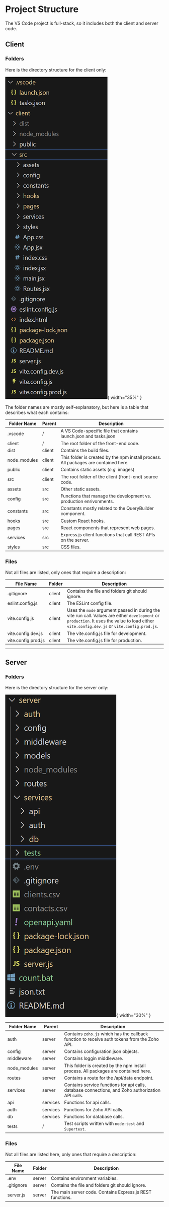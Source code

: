 # Project Structure

The VS Code project is full-stack, so it includes both the client and server code.

## Client

### Folders
Here is the directory structure for the client only:

![](../../../images/client-project-structure.png){ width="35%" }

The folder names are mostly self-explanatory, but here is a table that describes what each contains:

| Folder Name | Parent | Description |
|----------|----------|---------|
| .vscode | / | A VS Code-specific file that contains launch.json and tasks.json |
| client | / | The root folder of the front-end code. |
| dist | client | Contains the build files. |
| node_modules | client | This folder is created by the npm install process. All packages are contained here. |
| public | client | Contains static assets (*e.g.* images) |
| src | client | The root folder of the client (front-end) source code. |
| assets | src | Other static assets. |
| config | src | Functions that manage the development vs. production enrivonments. |
| constants | src | Constants mostly related to the QueryBuilder component. |
| hooks | src | Custom React hooks. |
| pages | src | React components that represent web pages. |
| services | src | Express.js client functions that call REST APIs on the server. |
| styles | src | CSS files. |

### Files
Not all files are listed, only ones that require a description:

| File Name | Folder | Description |
|----------|----------|---------|
| .gitignore | client | Contains the file and folders git should ignore. |
| eslint.config.js | client | The ESLint config file. |
| vite.config.js | client | Uses the ```mode``` argument passed in during the vite run call. Values are either ```development``` or ```production```. It uses the value to load either ```vite.config.dev.js``` or ```vite.config.prod.js```. |
| vite.config.dev.js | client | The vite.config.js file for development. |
| vite.config.prod.js | client | The vite.config.js file for production. |

---

## Server

### Folders
Here is the directory structure for the server only:

![](../../../images/server-project-structure.png){ width="30%" }

| Folder Name | Parent | Description |
|----------|----------|---------|
| auth | server | Contains ```zoho.js``` which has the callback function to receive auth tokens from the Zoho API. |
| config | server | Contains configuration json objects. |
| middleware | server | Contains loggin middleware. |
| node_modules | server | This folder is created by the npm install process. All packages are contained here. |
| routes | server | Contains a route for the /api/data endpoint. |
| services | server | Contains service functions for api calls, database connections, and Zoho authorization API calls. |
| api | services | Functions for api calls. |
| auth | services | Functions for Zoho API calls. |
| db | services | Functions for database calls. |
| tests | / | Test scripts written with ```node:test``` and ```Supertest```. |

### Files
Not all files are listed here, only ones that require a description:

| File Name | Folder | Description |
|----------|----------|---------|
| .env | server | Contains environment variables. |
| .gitignore | server | Contains the file and folders git should ignore. |
| server.js | server | The main server code. Contains Express.js REST functions. |
